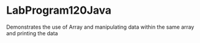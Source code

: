 # LabProgram120Java
Demonstrates the use of Array and manipulating data within the same array and printing the data

